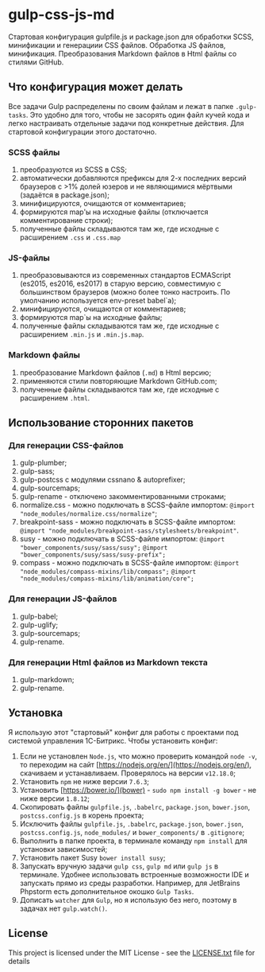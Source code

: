 # gulp-css-js-md

Стартовая конфигурация gulpfile.js и package.json для обработки SCSS, минификации и генерациии CSS файлов. Обработка JS файлов, минификация. Преобразования Markdown файлов в Html файлы со стилями GitHub.

## Что конфигурация может делать

Все задачи Gulp распределены по своим файлам и лежат в папке `.gulp-tasks`. Это удобно для того, чтобы не засорять один файл кучей кода и легко настраивать отдельные задачи под конкретные действия. Для стартовой конфигурации этого достаточно.

### SCSS файлы

1. преобразуются из SCSS в CSS;
2. автоматически добавляются префиксы для 2-х последних версий браузеров с >1% долей юзеров и не являющимися мёртвыми (задаётся в package.json);
3. минифицируются, очищаются от комментариев;
4. формируются map'ы на исходные файлы (отключается комментирование строки);
5. полученные файлы складываются там же, где исходные с расширением `.css` и `.css.map`

### JS-файлы

1. преобразовываются из современных стандартов ECMAScript (es2015, es2016, es2017) в старую версию, совместимую с большинством браузеров (можно более тонко настроить. По умолчанию используется env-preset babel`а);
2. минифицируются, очищаются от комментариев;
3. формируются map`ы на исходные файлы;
4. полученные файлы складываются там же, где исходные с расширением `.min.js` и `.min.js.map`.

### Markdown файлы

1. преобразование Markdown файлов (`.md`) в Html версию;
2. применяются стили повторяющие Markdown GitHub.com;
3. полученные файлы складываются там же, где исходные с расширением `.html`.

## Использование сторонних пакетов

### Для генерации CSS-файлов

1. gulp-plumber;
2. gulp-sass;
3. gulp-postcss с модулями cssnano & autoprefixer;
5. gulp-sourcemaps;
6. gulp-rename - отключено закомментированными строками;
7. normalize.css - можно подключать в SCSS-файле импортом:
   `@import "node_modules/normalize.css/normalize"`;
8. breakpoint-sass - можно подключать в SCSS-файле импортом:
   `@import "node_modules/breakpoint-sass/stylesheets/breakpoint"`.
9. susy - можно подключать в SCSS-файле импортом:
   `@import "bower_components/susy/sass/susy";`
   `@import "bower_components/susy/sass/susy-prefix";`
10. compass - можно подключать в SCSS-файле импортом:
    `@import "node_modules/compass-mixins/lib/compass";`
    `@import "node_modules/compass-mixins/lib/animation/core";`

### Для генерации JS-файлов

1. gulp-babel;
2. gulp-uglify;
3. gulp-sourcemaps;
4. gulp-rename.

### Для генерации Html файлов из Markdown текста

1. gulp-markdown;
2. gulp-rename.

## Установка

Я использую этот "стартовый" конфиг для работы с проектами под системой управления 1С-Битрикс. Чтобы установить конфиг:

1. Если не установлен `Node.js`, что можно проверить командой `node -v`, то переходим на сайт [https://nodejs.org/en/](https://nodejs.org/en/), скачиваем и устанавливаем. Проверялось на версии `v12.18.0`;
2. Установить `npm` не ниже версии `7.6.3`;
3. Установить [https://bower.io/](bower) - `sudo npm install -g bower` - не ниже версии `1.8.12`;
4. Скопировать файлы `gulpfile.js`, `.babelrc`, `package.json`, `bower.json`, `postcss.config.js` в корень проекта;
5. Исключить файлы `gulpfile.js`, `.babelrc`, `package.json`, `bower.json`, `postcss.config.js`, `node_modules/` и `bower_components/` в `.gitignore`;
6. Выполнить в папке проекта, в терминале команду `npm install` для установки зависимостей;
7. Установить пакет Susy `bower install susy`;
8. Запускать вручную задачи `gulp css`, `gulp md` или `gulp js` в терминале. Удобнее использовать встроенные возможности IDE и запускать прямо из среды разработки. Например, для JetBrains Phpstorm есть дополнительное окошко `Gulp Tasks`.
9. Дописать `watcher` для `Gulp`, но я использую без него, поэтому в задачах нет `gulp.watch()`.

## License

This project is licensed under the MIT License - see the [LICENSE.txt](LICENSE.txt) file for details